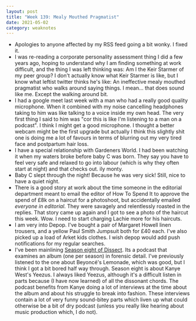 ```yaml
---
layout: post
title: "Week 139: Mealy Mouthed Pragmatist"
date: 2021-05-02
category: weaknotes
---
```

* Apologies to anyone affected by my RSS feed going a bit wonky. I fixed it.
* I was re-reading a corporate personality assessment thing I did a few years ago, hoping to understand why I am finding something at work difficult, and the thing I was left thinking was: Am I the Keir Starmer of my peer group? I don't actually know what Keir Starmer is like, but I know what leftist twitter thinks he's like: An ineffective mealy mouthed pragmatist who walks around saying things. I mean... that does sound like me. Except the walking around bit.
* I had a google meet last week with a man who had a really good quality microphone. When it combined with my noise cancelling headphones taking to him was like talking to a voice inside my own head. The very first thing I said to him was "cor this is like I'm listening to a man on a podcast". I think I might get a good microphone. I thought a better webcam might be the first upgrade but actually I think this slightly shit one is doing me a lot of favours in terms of blurring out my very tired face and postpartum hair loss.
* I have a special relationship with Gardeners World. I had been watching it when my waters broke before baby C was born. They say you have to feel very safe and relaxed to go into labour (which is why they often start at night) and that checks out. ily monty.
* Baby C slept through the night! Because he was very sick! Still, nice to have a quiet night.
* There is a good story at work about the time someone in the editorial department meant to email the editor of How To Spend It to approve the spend of £8k on a haircut for a photoshoot, but accidentally emailed _everyone in editorial_. They were savagely and relentlessly roasted in the replies. That story came up again and I got to see a photo of the haircut this week. Wow. I need to start charging Lachie more for his haircuts.
* I am very into Depop. I've bought a pair of Margaret Howell linen trousers, and a yellow Paul Smith Jumpsuit both for £40 each. I've also picked up a load of Arket kids clothes. I wish depop would add push notifications for my regular searches.
* I've been mainlining [Season eight of Dissect](https://open.spotify.com/show/2b025hq3gJ17tQdxS3aV43?si=0W3wozGITJWDv3slffsJIg). Its a podcast that examines an album (one per season) in forensic detail. I've previously listened to the one about Beyoncé's Lemonade, which was good, but I think I got a bit bored half way through. Season eight is about Kanye West's Yeezus. I always liked Yeezus, although it's a difficult listen in parts because (I have now learned) of all the dissonant chords. The podcast benefits from Kanye doing a lot of interviews at the time about the album and about his struggle to break into fashion. These interviews contain a lot of very funny sound-bitey parts which liven up what could otherwise be a bit of dry podcast (unless you really like hearing about music production which, I do not).
